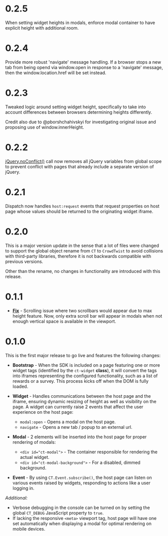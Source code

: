 # 0.2.5

When setting widget heights in modals, enforce modal container to have explicit height with additional room.

# 0.2.4

Provide more robust 'navigate' message handling. If a browser stops a new tab from being opend via
window.open in response to a 'navigate' message, then the window.location.href will be set instead.

# 0.2.3

Tweaked logic around setting widget height, specifically to take into account differences between browsers determining heights differently.

Credit also due to @pborshchahivskyi for investigating original issue and proposing use of window.innerHeight.

# 0.2.2

[jQuery.noConflict()](http://api.jquery.com/jquery.noconflict/) call now removes all jQuery variables from global scope to prevent conflict with pages that already include a separate version of jQuery.

# 0.2.1

Dispatch now handles `host:request` events that request properties on host page whose values should be returned to the originating widget iframe.

# 0.2.0

This is a major version update in the sense that a lot of files were changed to support the global object rename from `CT` to `CrowdTwist` to avoid collisions with third-party libraries, therefore it is not backwards compatible with previous versions.

Other than the rename, no changes in functionality are introduced with this release.

# 0.1.1

- **[Fix](https://github.com/CrowdTwist/widgets-js-sdk/commit/4ad15eed38a93d71b2e6c6d4a47747a5ca2c7640)** - Scrolling issue where two scrollbars would appear due to max height feature. Now, only extra scroll bar will appear in modals when not enough vertical space is available in the viewport.

# 0.1.0

This is the first major release to go live and features the following changes:

- **Bootstrap** - When the SDK is included on a page featuring one or more widget tags (identified by the `ct-widget` **class**), it will convert the tags into iframes representing the configured functionality, such as a list of rewards or a survey. This process kicks off when the DOM is fully loaded.

- **Widget** - Handles communications between the host page and the iframe, ensuring dynamic resizing of height as well as visibility on the page. A widget can currently raise 2 events that affect the user experience on the host page:
  - `modal:open` - Opens a modal on the host page.
  - `navigate` - Opens a new tab / popup to an external url.

- **Modal** - 2 elements will be inserted into the host page for proper rendering of modals:
  - `<div id="ct-modal">` - The container responsible for rendering the actual widget.
  - `<div id="ct-modal-background">` - For a disabled, dimmed background.

- **Event** - By using `CT.Event.subscribe()`, the host page can listen on various events raised by widgets, responding to actions like a user logging in.

_Additional:_

- Verbose debugging in the console can be turned on by setting the global `CT_DEBUG` JavaScript property to `true`.
- If lacking the responsive `<meta>` viewport tag, host page will have one set automatically when displaying a modal for optimal rendering on mobile devices.